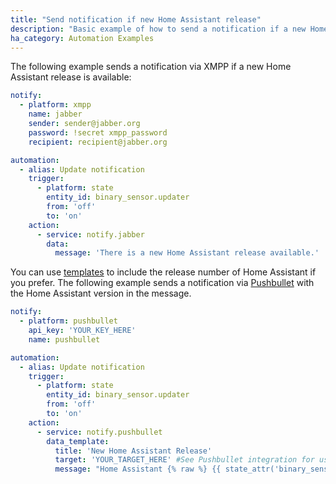 ```yaml
---
title: "Send notification if new Home Assistant release"
description: "Basic example of how to send a notification if a new Home Assistant release is available"
ha_category: Automation Examples
---
```


The following example sends a notification via XMPP if a new Home Assistant release is available:

```yaml
notify:
  - platform: xmpp
    name: jabber
    sender: sender@jabber.org
    password: !secret xmpp_password
    recipient: recipient@jabber.org

automation:
  - alias: Update notification
    trigger:
      - platform: state
        entity_id: binary_sensor.updater
        from: 'off'
        to: 'on'
    action:
      - service: notify.jabber
        data:
          message: 'There is a new Home Assistant release available.'
```

You can use [templates](/topics/templating/) to include the release number of Home Assistant if you prefer. The following example sends a notification via [Pushbullet](/components/pushbullet) with the Home Assistant version in the message.

```yaml
notify:
  - platform: pushbullet
    api_key: 'YOUR_KEY_HERE'
    name: pushbullet

automation:
  - alias: Update notification
    trigger:
      - platform: state
        entity_id: binary_sensor.updater
        from: 'off'
        to: 'on'
    action:
      - service: notify.pushbullet
        data_template: 
          title: 'New Home Assistant Release'
          target: 'YOUR_TARGET_HERE' #See Pushbullet integration for usage
          message: "Home Assistant {% raw %} {{ state_attr('binary_sensor.updater', 'newest_version') }} {% endraw %} is now available."
```

